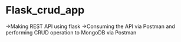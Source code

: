 # Flask_crud_app

->Making REST API using flask 
->Consuming the API via Postman and performing CRUD operation to MongoDB via Postman
